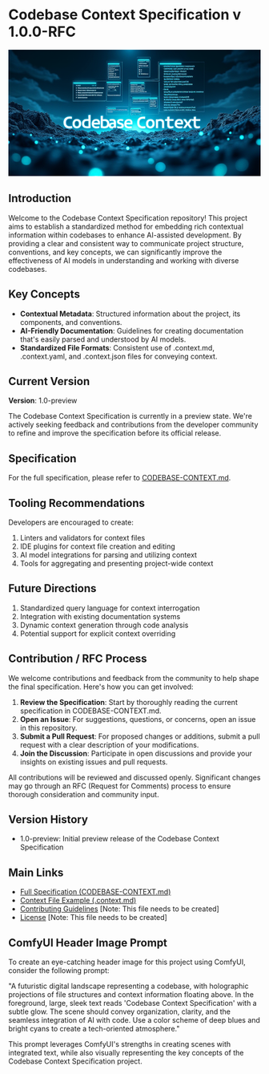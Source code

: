 # Codebase Context Specification v 1.0.0-RFC

![Codebase Context Image](./img/codebase-context.png "Codebase Context Specification")

## Introduction

Welcome to the Codebase Context Specification repository! This project aims to establish a standardized method for embedding rich contextual information within codebases to enhance AI-assisted development. By providing a clear and consistent way to communicate project structure, conventions, and key concepts, we can significantly improve the effectiveness of AI models in understanding and working with diverse codebases.

## Key Concepts

- **Contextual Metadata**: Structured information about the project, its components, and conventions.
- **AI-Friendly Documentation**: Guidelines for creating documentation that's easily parsed and understood by AI models.
- **Standardized File Formats**: Consistent use of .context.md, .context.yaml, and .context.json files for conveying context.

## Current Version

**Version**: 1.0-preview

The Codebase Context Specification is currently in a preview state. We're actively seeking feedback and contributions from the developer community to refine and improve the specification before its official release.

## Specification

For the full specification, please refer to [CODEBASE-CONTEXT.md](CODEBASE-CONTEXT.md).

## Tooling Recommendations

Developers are encouraged to create:

1. Linters and validators for context files
2. IDE plugins for context file creation and editing
3. AI model integrations for parsing and utilizing context
4. Tools for aggregating and presenting project-wide context

## Future Directions

1. Standardized query language for context interrogation
2. Integration with existing documentation systems
3. Dynamic context generation through code analysis
4. Potential support for explicit context overriding

## Contribution / RFC Process

We welcome contributions and feedback from the community to help shape the final specification. Here's how you can get involved:

1. **Review the Specification**: Start by thoroughly reading the current specification in CODEBASE-CONTEXT.md.
2. **Open an Issue**: For suggestions, questions, or concerns, open an issue in this repository.
3. **Submit a Pull Request**: For proposed changes or additions, submit a pull request with a clear description of your modifications.
4. **Join the Discussion**: Participate in open discussions and provide your insights on existing issues and pull requests.

All contributions will be reviewed and discussed openly. Significant changes may go through an RFC (Request for Comments) process to ensure thorough consideration and community input.

## Version History

- 1.0-preview: Initial preview release of the Codebase Context Specification

## Main Links

- [Full Specification (CODEBASE-CONTEXT.md)](CODEBASE-CONTEXT.md)
- [Context File Example (.context.md)](.context.md)
- [Contributing Guidelines](CONTRIBUTING.md) [Note: This file needs to be created]
- [License](LICENSE) [Note: This file needs to be created]

## ComfyUI Header Image Prompt

To create an eye-catching header image for this project using ComfyUI, consider the following prompt:

"A futuristic digital landscape representing a codebase, with holographic projections of file structures and context information floating above. In the foreground, large, sleek text reads 'Codebase Context Specification' with a subtle glow. The scene should convey organization, clarity, and the seamless integration of AI with code. Use a color scheme of deep blues and bright cyans to create a tech-oriented atmosphere."

This prompt leverages ComfyUI's strengths in creating scenes with integrated text, while also visually representing the key concepts of the Codebase Context Specification project.